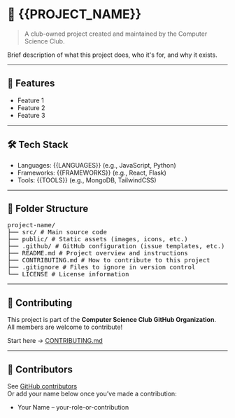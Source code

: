 # 📌 {{PROJECT_NAME}}

> A club-owned project created and maintained by the Computer Science Club.

Brief description of what this project does, who it's for, and why it exists.

---

## 🚀 Features

- Feature 1
- Feature 2
- Feature 3

---

## 🛠 Tech Stack

- Languages: {{LANGUAGES}} (e.g., JavaScript, Python)
- Frameworks: {{FRAMEWORKS}} (e.g., React, Flask)
- Tools: {{TOOLS}} (e.g., MongoDB, TailwindCSS)

---

## 📂 Folder Structure
<pre>project-name/ 
├── src/ # Main source code 
├── public/ # Static assets (images, icons, etc.) 
├── .github/ # GitHub configuration (issue templates, etc.) 
├── README.md # Project overview and instructions 
├── CONTRIBUTING.md # How to contribute to this project 
├── .gitignore # Files to ignore in version control 
└── LICENSE # License information</pre>

---

## 🤝 Contributing

This project is part of the **Computer Science Club GitHub Organization**.  
All members are welcome to contribute!

Start here → [CONTRIBUTING.md](./CONTRIBUTING.md)

---

## 🧠 Contributors

See [GitHub contributors](../../graphs/contributors)  
Or add your name below once you’ve made a contribution:
- Your Name – your-role-or-contribution




